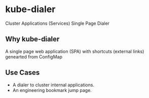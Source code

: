 
# kube-dialer

Cluster Applications (Services) Single Page Dialer

## Why kube-dialer

A single page web application (SPA) with shortcuts (external links) genearted from ConfigMap

## Use Cases

* A dialer to cluster internal applications.
* An engineering bookmark jump page.